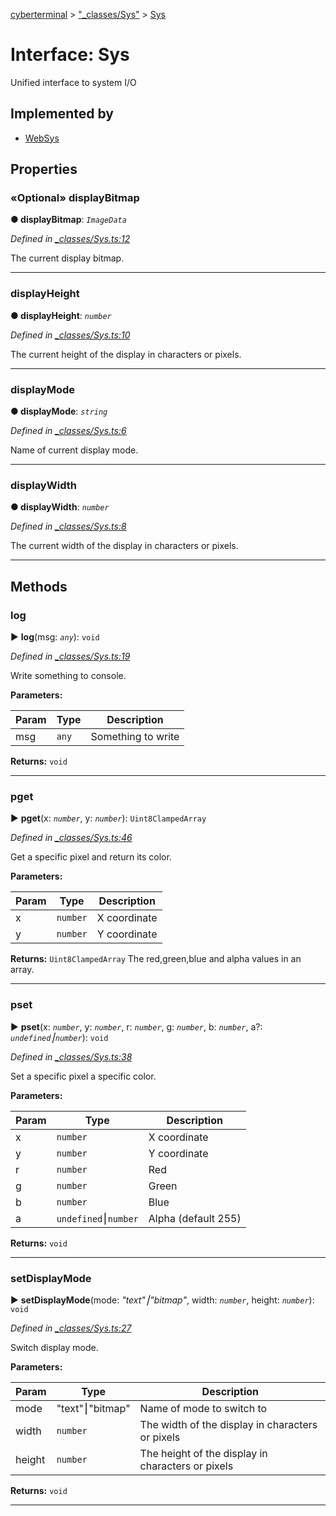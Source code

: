[cyberterminal](../README.md) > ["_classes/Sys"](../modules/__classes_sys_.md) > [Sys](../interfaces/__classes_sys_.sys.md)



# Interface: Sys


Unified interface to system I/O

## Implemented by

* [WebSys](../classes/_web_sys_.websys.md)


## Properties
<a id="displaybitmap"></a>

### «Optional» displayBitmap

**●  displayBitmap**:  *`ImageData`* 

*Defined in [_classes/Sys.ts:12](https://github.com/FantasyInternet/cyberterminal/blob/HEAD/src/script/_classes/Sys.ts#L12)*



The current display bitmap.




___

<a id="displayheight"></a>

###  displayHeight

**●  displayHeight**:  *`number`* 

*Defined in [_classes/Sys.ts:10](https://github.com/FantasyInternet/cyberterminal/blob/HEAD/src/script/_classes/Sys.ts#L10)*



The current height of the display in characters or pixels.




___

<a id="displaymode"></a>

###  displayMode

**●  displayMode**:  *`string`* 

*Defined in [_classes/Sys.ts:6](https://github.com/FantasyInternet/cyberterminal/blob/HEAD/src/script/_classes/Sys.ts#L6)*



Name of current display mode.




___

<a id="displaywidth"></a>

###  displayWidth

**●  displayWidth**:  *`number`* 

*Defined in [_classes/Sys.ts:8](https://github.com/FantasyInternet/cyberterminal/blob/HEAD/src/script/_classes/Sys.ts#L8)*



The current width of the display in characters or pixels.




___


## Methods
<a id="log"></a>

###  log

► **log**(msg: *`any`*): `void`



*Defined in [_classes/Sys.ts:19](https://github.com/FantasyInternet/cyberterminal/blob/HEAD/src/script/_classes/Sys.ts#L19)*



Write something to console.


**Parameters:**

| Param | Type | Description |
| ------ | ------ | ------ |
| msg | `any`   |  Something to write |





**Returns:** `void`





___

<a id="pget"></a>

###  pget

► **pget**(x: *`number`*, y: *`number`*): `Uint8ClampedArray`



*Defined in [_classes/Sys.ts:46](https://github.com/FantasyInternet/cyberterminal/blob/HEAD/src/script/_classes/Sys.ts#L46)*



Get a specific pixel and return its color.


**Parameters:**

| Param | Type | Description |
| ------ | ------ | ------ |
| x | `number`   |  X coordinate |
| y | `number`   |  Y coordinate |





**Returns:** `Uint8ClampedArray`
The red,green,blue and alpha values in an array.






___

<a id="pset"></a>

###  pset

► **pset**(x: *`number`*, y: *`number`*, r: *`number`*, g: *`number`*, b: *`number`*, a?: *`undefined`⎮`number`*): `void`



*Defined in [_classes/Sys.ts:38](https://github.com/FantasyInternet/cyberterminal/blob/HEAD/src/script/_classes/Sys.ts#L38)*



Set a specific pixel a specific color.


**Parameters:**

| Param | Type | Description |
| ------ | ------ | ------ |
| x | `number`   |  X coordinate |
| y | `number`   |  Y coordinate |
| r | `number`   |  Red |
| g | `number`   |  Green |
| b | `number`   |  Blue |
| a | `undefined`⎮`number`   |  Alpha (default 255) |





**Returns:** `void`





___

<a id="setdisplaymode"></a>

###  setDisplayMode

► **setDisplayMode**(mode: *"text"⎮"bitmap"*, width: *`number`*, height: *`number`*): `void`



*Defined in [_classes/Sys.ts:27](https://github.com/FantasyInternet/cyberterminal/blob/HEAD/src/script/_classes/Sys.ts#L27)*



Switch display mode.


**Parameters:**

| Param | Type | Description |
| ------ | ------ | ------ |
| mode | "text"⎮"bitmap"   |  Name of mode to switch to |
| width | `number`   |  The width of the display in characters or pixels |
| height | `number`   |  The height of the display in characters or pixels |





**Returns:** `void`





___


